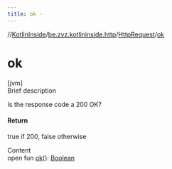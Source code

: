 ```yaml
---
title: ok -
---
```

//[KotlinInside](../../index.md)/[be.zvz.kotlininside.http](../index.md)/[HttpRequest](index.md)/[ok](ok.md)



# ok  
[jvm]  
Brief description  


Is the response code a 200 OK?



#### Return  


true if 200, false otherwise

  
Content  
open fun [ok](ok.md)(): [Boolean](https://kotlinlang.org/api/latest/jvm/stdlib/kotlin/-boolean/index.html)  




